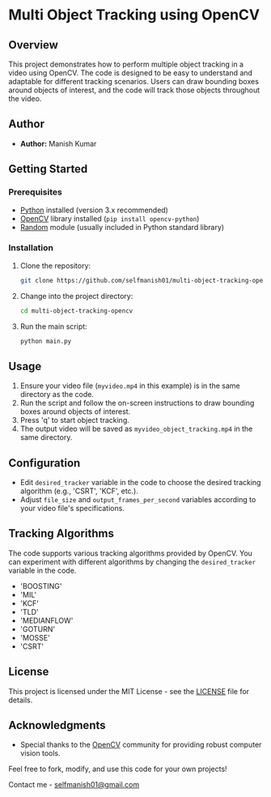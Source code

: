 # Multi Object Tracking using OpenCV

## Overview

This project demonstrates how to perform multiple object tracking in a video using OpenCV. The code is designed to be easy to understand and adaptable for different tracking scenarios. Users can draw bounding boxes around objects of interest, and the code will track those objects throughout the video.

## Author

- **Author:** Manish Kumar

## Getting Started

### Prerequisites

- [Python](https://www.python.org/) installed (version 3.x recommended)
- [OpenCV](https://opencv.org/) library installed (`pip install opencv-python`)
- [Random](https://docs.python.org/3/library/random.html) module (usually included in Python standard library)

### Installation

1. Clone the repository:

   ```bash
   git clone https://github.com/selfmanish01/multi-object-tracking-opencv.git
   ```

2. Change into the project directory:

   ```bash
   cd multi-object-tracking-opencv
   ```

3. Run the main script:

   ```bash
   python main.py
   ```

## Usage

1. Ensure your video file (`myvideo.mp4` in this example) is in the same directory as the code.
2. Run the script and follow the on-screen instructions to draw bounding boxes around objects of interest.
3. Press 'q' to start object tracking.
4. The output video will be saved as `myvideo_object_tracking.mp4` in the same directory.

## Configuration

- Edit `desired_tracker` variable in the code to choose the desired tracking algorithm (e.g., 'CSRT', 'KCF', etc.).
- Adjust `file_size` and `output_frames_per_second` variables according to your video file's specifications.

## Tracking Algorithms

The code supports various tracking algorithms provided by OpenCV. You can experiment with different algorithms by changing the `desired_tracker` variable in the code.

- 'BOOSTING'
- 'MIL'
- 'KCF'
- 'TLD'
- 'MEDIANFLOW'
- 'GOTURN'
- 'MOSSE'
- 'CSRT'

## License

This project is licensed under the MIT License - see the [LICENSE](LICENSE) file for details.

## Acknowledgments

- Special thanks to the [OpenCV](https://opencv.org/) community for providing robust computer vision tools.

Feel free to fork, modify, and use this code for your own projects!

Contact me - selfmanish01@gmail.com
